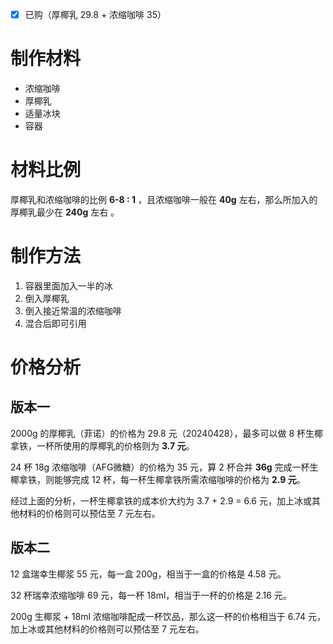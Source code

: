 - [x] 已购（厚椰乳 29.8 + 浓缩咖啡 35）

# 制作材料

- 浓缩咖啡
- 厚椰乳
- 适量冰块
- 容器

# 材料比例

厚椰乳和浓缩咖啡的比例 **6-8 : 1** ，且浓缩咖啡一般在 **40g** 左右，那么所加入的厚椰乳最少在 **240g** 左右 。

# 制作方法

1. 容器里面加入一半的冰
2. 倒入厚椰乳
3. 倒入接近常温的浓缩咖啡
4. 混合后即可引用

# 价格分析

## 版本一

2000g 的厚椰乳（菲诺）的价格为 29.8 元（20240428），最多可以做 8 杯生椰拿铁，一杯所使用的厚椰乳的价格则为 **3.7 元**。

24 杯 18g 浓缩咖啡（AFG微糖）的价格为 35 元，算 2 杯合并 **36g** 完成一杯生椰拿铁，则能够完成 12 杯，每一杯生椰拿铁所需浓缩咖啡的价格为 **2.9 元**。

经过上面的分析，一杯生椰拿铁的成本价大约为 3.7 + 2.9 = 6.6 元，加上冰或其他材料的价格则可以预估至 7 元左右。

## 版本二

12 盒瑞幸生椰浆 55 元，每一盒 200g，相当于一盒的价格是 4.58 元。

32 杯瑞幸浓缩咖啡 69 元，每一杯 18ml，相当于一杯的价格是 2.16 元。

200g 生椰浆 + 18ml 浓缩咖啡配成一杯饮品，那么这一杯的价格相当于 6.74 元，加上冰或其他材料的价格则可以预估至 7 元左右。